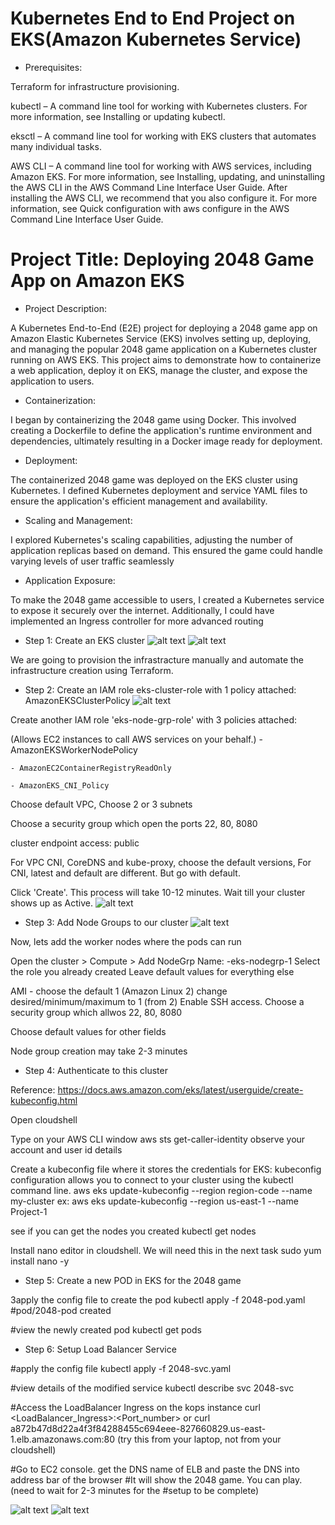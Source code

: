 # Kubernetes End to End Project on EKS(Amazon Kubernetes Service)

- Prerequisites:

Terraform for infrastructure provisioning.

kubectl – A command line tool for working with Kubernetes clusters. For more information, see Installing or updating kubectl.

eksctl – A command line tool for working with EKS clusters that automates many individual tasks.

AWS CLI – A command line tool for working with AWS services, including Amazon EKS. For more information, see Installing, updating, and uninstalling the AWS CLI in the AWS Command Line Interface User Guide. After installing the AWS CLI, we recommend that you also configure it. For more information, see Quick configuration with aws configure in the AWS Command Line Interface User Guide.

#  Project Title: Deploying 2048 Game App on Amazon EKS

- Project Description:

A Kubernetes End-to-End (E2E) project for deploying a 2048 game app on Amazon Elastic Kubernetes Service (EKS) involves setting up, deploying, and managing the popular 2048 game application on a Kubernetes cluster running on AWS EKS. This project aims to demonstrate how to containerize a web application, deploy it on EKS, manage the cluster, and expose the application to users.

- Containerization:

I began by containerizing the 2048 game using Docker. This involved creating a Dockerfile to define the application's runtime environment and dependencies, ultimately resulting in a Docker image ready for deployment.

- Deployment:

The containerized 2048 game was deployed on the EKS cluster using Kubernetes. I defined Kubernetes deployment and service YAML files to ensure the application's efficient management and availability.

- Scaling and Management:

I explored Kubernetes's scaling capabilities, adjusting the number of application replicas based on demand. This ensured the game could handle varying levels of user traffic seamlessly

- Application Exposure:

To make the 2048 game accessible to users, I created a Kubernetes service to expose it securely over the internet. Additionally, I could have implemented an Ingress controller for more advanced routing

- Step 1: Create an EKS cluster
![alt text](image.png)
![alt text](image-1.png)

We are going to provision the infrastracture manually and automate the infrastructure creation using Terraform.

- Step 2: Create an IAM role eks-cluster-role with 1 policy attached: AmazonEKSClusterPolicy
![alt text](image-3.png)

Create another IAM role 'eks-node-grp-role' with 3 policies attached: 

(Allows EC2 instances to call AWS services on your behalf.)
    - AmazonEKSWorkerNodePolicy

    - AmazonEC2ContainerRegistryReadOnly
    
    - AmazonEKS_CNI_Policy

Choose default VPC, Choose 2 or 3 subnets

Choose a security group which open the ports 22, 80, 8080

cluster endpoint access: public

For VPC CNI, CoreDNS and kube-proxy, choose the default versions, For CNI, latest and default are 
different. But go with default.

Click 'Create'. This process will take 10-12 minutes. Wait till your cluster shows up as Active.
![alt text](image-7.png)

- Step 3: Add Node Groups to our cluster
![alt text](image-4.png) 

Now, lets add the worker nodes where the pods can run

Open the cluster > Compute > Add NodeGrp
Name: <yourname>-eks-nodegrp-1 
Select the role you already created
Leave default values for everything else

AMI - choose the default 1 (Amazon Linux 2)
change desired/minimum/maximum to 1 (from 2)
Enable SSH access. Choose a security group which allwos 22, 80, 8080

Choose default values for other fields 

Node group creation may take 2-3 minutes

- Step 4: Authenticate to this cluster

Reference:
https://docs.aws.amazon.com/eks/latest/userguide/create-kubeconfig.html

Open cloudshell

Type on your AWS CLI window 
aws sts get-caller-identity
observe your account and user id details

Create a  kubeconfig file where it stores the credentials for EKS:
kubeconfig configuration allows you to connect to your cluster using the kubectl command line.
aws eks update-kubeconfig --region region-code --name my-cluster
ex: aws eks update-kubeconfig --region us-east-1 --name Project-1 



see if you can get the nodes you created
kubectl get nodes

Install nano editor in cloudshell. We will need this in the next task
sudo yum install nano -y

- Step 5: Create a new POD in EKS for the 2048 game

3apply the config file to create the pod
kubectl apply -f 2048-pod.yaml
#pod/2048-pod created

#view the newly created pod
kubectl get pods

- Step 6: Setup Load Balancer Service

#apply the config file
kubectl apply -f 2048-svc.yaml

#view details of the modified service
kubectl describe svc 2048-svc

#Access the LoadBalancer Ingress on the kops instance
curl <LoadBalancer_Ingress>:<Port_number>
or
curl a872b47d8d22a4f3f84288455c694eee-827660829.us-east-1.elb.amazonaws.com:80
(try this from your laptop, not from your cloudshell)

#Go to EC2 console. get the DNS name of ELB and paste the DNS into address bar of the browser
#It will show the 2048 game. You can play. (need to wait for 2-3 minutes for the 
#setup to be complete)

![alt text](image-5.png)
![alt text](image-6.png)
